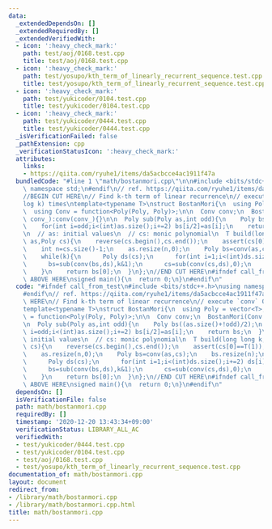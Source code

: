 ```yaml
---
data:
  _extendedDependsOn: []
  _extendedRequiredBy: []
  _extendedVerifiedWith:
  - icon: ':heavy_check_mark:'
    path: test/aoj/0168.test.cpp
    title: test/aoj/0168.test.cpp
  - icon: ':heavy_check_mark:'
    path: test/yosupo/kth_term_of_linearly_recurrent_sequence.test.cpp
    title: test/yosupo/kth_term_of_linearly_recurrent_sequence.test.cpp
  - icon: ':heavy_check_mark:'
    path: test/yukicoder/0104.test.cpp
    title: test/yukicoder/0104.test.cpp
  - icon: ':heavy_check_mark:'
    path: test/yukicoder/0444.test.cpp
    title: test/yukicoder/0444.test.cpp
  _isVerificationFailed: false
  _pathExtension: cpp
  _verificationStatusIcon: ':heavy_check_mark:'
  attributes:
    links:
    - https://qiita.com/ryuhe1/items/da5acbcce4ac1911f47a
  bundledCode: "#line 1 \"math/bostanmori.cpp\"\n\n#include <bits/stdc++.h>\nusing\
    \ namespace std;\n#endif\n// ref. https://qiita.com/ryuhe1/items/da5acbcce4ac1911f47a\n\
    //BEGIN CUT HERE\n// Find k-th term of linear recurrence\n// execute `conv` O(\\\
    log k) times\ntemplate<typename T>\nstruct BostanMori{\n  using Poly = vector<T>;\n\
    \  using Conv = function<Poly(Poly, Poly)>;\n\n  Conv conv;\n  BostanMori(Conv\
    \ conv_):conv(conv_){}\n\n  Poly sub(Poly as,int odd){\n    Poly bs((as.size()+!odd)/2);\n\
    \    for(int i=odd;i<(int)as.size();i+=2) bs[i/2]=as[i];\n    return bs;\n  }\n\
    \n  // as: initial values\n  // cs: monic polynomial\n  T build(long long k,Poly\
    \ as,Poly cs){\n    reverse(cs.begin(),cs.end());\n    assert(cs[0]==T(1));\n\
    \    int n=cs.size()-1;\n    as.resize(n,0);\n    Poly bs=conv(as,cs);\n    bs.resize(n);\n\
    \    while(k){\n      Poly ds(cs);\n      for(int i=1;i<(int)ds.size();i+=2) ds[i]=-ds[i];\n\
    \      bs=sub(conv(bs,ds),k&1);\n      cs=sub(conv(cs,ds),0);\n      k>>=1;\n\
    \    }\n    return bs[0];\n  }\n};\n//END CUT HERE\n#ifndef call_from_test\n//INSERT\
    \ ABOVE HERE\nsigned main(){\n  return 0;\n}\n#endif\n"
  code: "#ifndef call_from_test\n#include <bits/stdc++.h>\nusing namespace std;\n\
    #endif\n// ref. https://qiita.com/ryuhe1/items/da5acbcce4ac1911f47a\n//BEGIN CUT\
    \ HERE\n// Find k-th term of linear recurrence\n// execute `conv` O(\\log k) times\n\
    template<typename T>\nstruct BostanMori{\n  using Poly = vector<T>;\n  using Conv\
    \ = function<Poly(Poly, Poly)>;\n\n  Conv conv;\n  BostanMori(Conv conv_):conv(conv_){}\n\
    \n  Poly sub(Poly as,int odd){\n    Poly bs((as.size()+!odd)/2);\n    for(int\
    \ i=odd;i<(int)as.size();i+=2) bs[i/2]=as[i];\n    return bs;\n  }\n\n  // as:\
    \ initial values\n  // cs: monic polynomial\n  T build(long long k,Poly as,Poly\
    \ cs){\n    reverse(cs.begin(),cs.end());\n    assert(cs[0]==T(1));\n    int n=cs.size()-1;\n\
    \    as.resize(n,0);\n    Poly bs=conv(as,cs);\n    bs.resize(n);\n    while(k){\n\
    \      Poly ds(cs);\n      for(int i=1;i<(int)ds.size();i+=2) ds[i]=-ds[i];\n\
    \      bs=sub(conv(bs,ds),k&1);\n      cs=sub(conv(cs,ds),0);\n      k>>=1;\n\
    \    }\n    return bs[0];\n  }\n};\n//END CUT HERE\n#ifndef call_from_test\n//INSERT\
    \ ABOVE HERE\nsigned main(){\n  return 0;\n}\n#endif\n"
  dependsOn: []
  isVerificationFile: false
  path: math/bostanmori.cpp
  requiredBy: []
  timestamp: '2020-12-20 13:43:34+09:00'
  verificationStatus: LIBRARY_ALL_AC
  verifiedWith:
  - test/yukicoder/0444.test.cpp
  - test/yukicoder/0104.test.cpp
  - test/aoj/0168.test.cpp
  - test/yosupo/kth_term_of_linearly_recurrent_sequence.test.cpp
documentation_of: math/bostanmori.cpp
layout: document
redirect_from:
- /library/math/bostanmori.cpp
- /library/math/bostanmori.cpp.html
title: math/bostanmori.cpp
---
```

